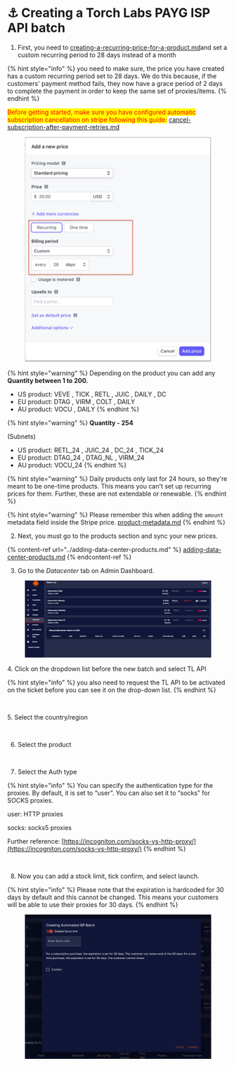 # ⚓ Creating a Torch Labs PAYG ISP API batch

1. First, you need to [creating-a-recurring-price-for-a-product.md](../../product-settings/creating-a-recurring-price-for-a-product.md "mention")and set a custom recurring period to 28 days instead of a month

{% hint style="info" %}
you need to make sure, the price you have created has a custom recurring period set to 28 days. We do this because, if the customers' payment method fails, they now have a grace period of 2 days to complete the payment in order to keep the same set of proxies/items.
{% endhint %}

<mark style="color:red;">Before getting started, make sure you have configured automatic subscription cancellation on stripe following this guide:</mark> [cancel-subscription-after-payment-retries.md](../../errors-and-faq/stripe/cancel-subscription-after-payment-retries.md "mention")

<figure><img src="../../.gitbook/assets/Screenshot 2023-04-12 at 3.57.09 PM.png" alt=""><figcaption></figcaption></figure>

{% hint style="warning" %}
Depending on the product you can add any **Quantity between 1 to 200.**

* US product: VEVE , TICK , RETL , JUIC , DAILY , DC
* EU product: DTAG , VIRM , COLT , DAILY
* AU product: VOCU , DAILY
{% endhint %}

{% hint style="warning" %}
**Quantity - 254**

(Subnets)

* US product: RETL\_24 , JUIC\_24 , DC\_24 , TICK\_24
* EU product: DTAG\_24 , DTAG\_NL , VIRM\_24
* AU product: VOCU\_24
{% endhint %}

{% hint style="warning" %}
Daily products only last for 24 hours, so they're meant to be one-time products. This means you can't set up recurring prices for them. Further, these are not extendable or renewable.
{% endhint %}

{% hint style="warning" %}
Please remember this when adding the `amount` metadata field inside the Stripe price. [product-metadata.md](../../product-settings/product-metadata.md "mention")
{% endhint %}

2. Next, you must go to the products section and sync your new prices.

{% content-ref url="../adding-data-center-products.md" %}
[adding-data-center-products.md](../adding-data-center-products.md)
{% endcontent-ref %}

3. Go to the _Datacenter_ tab on Admin Dashboard.

<figure><img src="../../.gitbook/assets/5 (9).png" alt=""><figcaption></figcaption></figure>

4\. Click on the dropdown list before the new batch and select TL API

{% hint style="info" %}
you also need to request the TL API to be activated on the ticket before you can see it on the drop-down list.
{% endhint %}

<figure><img src="../../.gitbook/assets/2024-05-13 15_49_14-TorchLabs • Login.png" alt=""><figcaption></figcaption></figure>

5\. Select the country/region

<figure><img src="../../.gitbook/assets/2024-05-13 15_54_29-TorchLabs • Login.png" alt=""><figcaption></figcaption></figure>

6. Select the product

<figure><img src="../../.gitbook/assets/2024-05-13 15_57_16-TorchLabs • Login.png" alt=""><figcaption></figcaption></figure>

7. Select the Auth type

{% hint style="info" %}
You can specify the authentication type for the proxies. By default, it is set to “user”. You can also set it to “socks” for SOCKS proxies.

user: HTTP proxies

socks: socks5 proxies

Further reference: [https://incogniton.com/socks-vs-http-proxy/](https://incogniton.com/socks-vs-http-proxy/)
{% endhint %}

<figure><img src="../../.gitbook/assets/2024-05-13 15_46_14-TorchLabs • Login.png" alt=""><figcaption></figcaption></figure>

8. &#x20;Now you can add a stock limit, tick confirm, and select launch.&#x20;

{% hint style="info" %}
Please note that the expiration is hardcoded for 30 days by default and this cannot be changed. This means your customers will be able to use their proxies for 30 days.
{% endhint %}

<figure><img src="../../.gitbook/assets/Screenshot 2023-04-12 at 4.30.01 PM.png" alt=""><figcaption></figcaption></figure>
